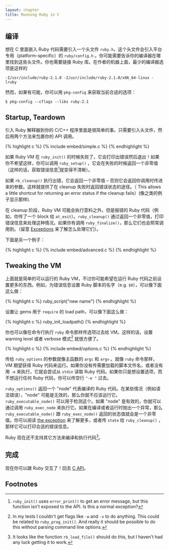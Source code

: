 ```yaml
---
layout: chapter
title: Running Ruby in C
---
```


## 编译 ##

想在 C 里面嵌入 Ruby 代码需要引入一个头文件 `ruby.h`，这个头文件会引入平台专用（platform-specific）的 `ruby/config.h` 。你可能需要告诉你的编译器在哪里找到这些头文件。你也需要链接 Ruby 库。在作者的机器上面，最少的编译器选项是这样的

    -I/usr/include/ruby-2.1.0 -I/usr/include/ruby-2.1.0/x86_64-linux -lruby

然而，如果有可能，你可以用 `pkg-config` 来获取当前合适的选项：

    $ pkg-config --cflags --libs ruby-2.1

## Startup, Teardown ##

引入 Ruby 解释器到你的 C/C++ 程序里面是很简单的事。只需要引入头文件，然后用两个方法来包裹你的 API 调用。

{% highlight c %}
{% include embed/simple.c %}
{% endhighlight %}

如果 Ruby VM 在 `ruby_init()` 的时候失败了，它会打印出错误然后退出！如果你不希望这样，你可以调用 `ruby_setup()` ，它会在失败的时候返回一个非零值（这样的话，获取错误信息[^err]就变得不清晰）。

如果 `rb_cleanup()` 执行出错，它会返回一个非零值 &ndash; 否则它会返回你调用时传进来的参数。这样就提供了在 cleanup 失败时返回错误状态的途径。（
This allows a little shortcut for returning an error status if the cleanup fails）(像之类的例子显示那样).

在 cleanup 阶段，Ruby VM 可能会执行意料之外，但是报错的 Ruby 代码（例如，你传了一个 block 给 `at_exit`）。`ruby_cleanup()` 通过返回一个非零值，打印错误信息来处理这种情况。如果你有调用 `ruby_finalize()`，那么它们也会照常调用到。（留意 [Exceptions](../c#rescue) 来了解怎么处理它们）。

下面是另一个例子：

{% highlight c %}
{% include embed/advanced.c %}
{% endhighlight %}

## Tweaking the VM ##

上面就是简单的可以运行的 Ruby VM，不过你可能希望在运行 Ruby 代码之前设置更多的东西。例如，为错误信息设置 Ruby 脚本的名字（e.g. `$0`），可以像下面这么做：

{% highlight c %}
ruby_script("new name")
{% endhighlight %}

设置让 gems 用于 `require` 的 load path，可以像下面这么做：

{% highlight c %}
ruby_init_loadpath()
{% endhighlight %}

你也可以像在命令行执行 `ruby` 命令那样传选项过去给 VM。这样的话，设置 warning level 或者 verbose 模式[^opt] 就很方便了。

{% highlight c %}
{% include embed/options.c %}
{% endhighlight %}

传给 `ruby_options` 的参数就像主函数的 `argc` 和 `argv` 。就像 `ruby` 命令那样，VM 期望获得 Ruby 代码来运行。如果你没有传需要加载的脚本文件名，或者没有用 `-e` 来执行，它就会尝试从 `stdin` 读取 Ruby 代码。如果你只是想设置选项，而不想运行任何 Ruby 代码，你可以传空行 `"-e "` 过去。

`ruby_options()` 返回一个 "node" 代表编译的 Ruby 代码。在某些情况（例如语法错误），"node" 可能是无效的，那么你就不应该运行它。`ruby_executable_node()` 可以用于检测这个。如果 "node" 是有效的，你就可以通过调用 `ruby_exec_node` 来执行它。如果在编译或者运行时抛出一个异常，那么 `ruby_executable_node()` 跟 `ruby_exec_node()` 返回的状态值就会是一个非零值。你可以阅读 [the exception](../c#rescue) 来了解更多，或者传 `state` 给 `ruby_cleanup()` ，那样它可以打印合适的错误信息。

Ruby 现在还不支持其它方法来编译和执行代码[^load]。

## 完成 ##

现在你可以跟 Ruby 交互了！回去 [C API](../c)。

## Footnotes ##

[^err]: `ruby_init()` uses `error_print()` to get an error message, but this
        function isn't exposed to the API. Is this a normal exception?

[^opt]: In my tests I couldn't get flags like `-w` and `-v` to do anything. This
        could be related to `ruby_prog_init()`. And really it should be possible
        to do this without parsing command line options.

[^load]: It looks like the function `rb_load_file()` should do this, but I
         haven't had any luck getting it to work.
